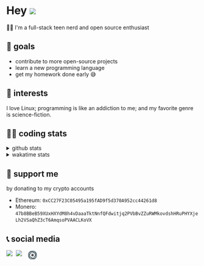 # Hey <img width="35" src="https://raw.githubusercontent.com/aemmadi/aemmadi/master/wave.gif" />
👨‍💻 I'm a full-stack teen nerd and open source enthusiast

## 🥅 goals

* contribute to more open-source projects
* learn a new programming language
* get my homework done early 😅

## 🧐 interests

I love Linux; programming is like an addiction to me; and my favorite genre is science-fiction.

## 👨‍💻 coding stats

<details>
  <summary>github stats</summary>

  <img width="768" src="https://github-profile-trophy.vercel.app/?username=poseidoncoder&no-border=true&theme=nord&no-frame=true" />
  <div style="display: inline-block">
    <img src="https://github-readme-stats.vercel.app/api/top-langs/?username=poseidoncoder&theme=nord&layout=compact&hide_border=true" />
    <img height="165" src="https://github-readme-stats.vercel.app/api?username=poseidoncoder&show_icons=true&theme=nord&hide_border=true" />
  </div>
</details>

<details>
  <summary>wakatime stats</summary>

<!--START_SECTION:waka-->
![Profile Views](http://img.shields.io/badge/Profile%20Views-4-blue)

**🐱 My GitHub Data** 

> 🏆 14 Contributions in the Year 2022
 > 
> 📦 24.4 kB Used in GitHub's Storage 
 > 
> 🚫 Not Opted to Hire
 > 
> 📜 28 Public Repositories 
 > 
> 🔑 4 Private Repositories  
 > 
**I'm an Early 🐤** 

```text
🌞 Morning    36 commits     ████░░░░░░░░░░░░░░░░░░░░░   16.07% 
🌆 Daytime    128 commits    ██████████████░░░░░░░░░░░   57.14% 
🌃 Evening    60 commits     ██████░░░░░░░░░░░░░░░░░░░   26.79% 
🌙 Night      0 commits      ░░░░░░░░░░░░░░░░░░░░░░░░░   0.0%

```
📅 **I'm Most Productive on Tuesday** 

```text
Monday       42 commits     ████░░░░░░░░░░░░░░░░░░░░░   18.75% 
Tuesday      43 commits     ████░░░░░░░░░░░░░░░░░░░░░   19.2% 
Wednesday    39 commits     ████░░░░░░░░░░░░░░░░░░░░░   17.41% 
Thursday     38 commits     ████░░░░░░░░░░░░░░░░░░░░░   16.96% 
Friday       16 commits     █░░░░░░░░░░░░░░░░░░░░░░░░   7.14% 
Saturday     32 commits     ███░░░░░░░░░░░░░░░░░░░░░░   14.29% 
Sunday       14 commits     █░░░░░░░░░░░░░░░░░░░░░░░░   6.25%

```


📊 **This Week I Spent My Time On** 

```text
⌚︎ Time Zone: America/Los_Angeles

💬 Programming Languages: 
JavaScript               17 hrs 43 mins      █████████████████████░░░░   86.98% 
JSON                     1 hr 18 mins        █░░░░░░░░░░░░░░░░░░░░░░░░   6.39% 
Markdown                 37 mins             ░░░░░░░░░░░░░░░░░░░░░░░░░   3.09% 
XML                      17 mins             ░░░░░░░░░░░░░░░░░░░░░░░░░   1.45% 
HTML                     16 mins             ░░░░░░░░░░░░░░░░░░░░░░░░░   1.38%

🔥 Editors: 
VS Code                  20 hrs 22 mins      █████████████████████████   100.0%

🐱‍💻 Projects: 
wordle-app               16 hrs 43 mins      ████████████████████░░░░░   82.08% 
Unknown Project          3 hrs 22 mins       ████░░░░░░░░░░░░░░░░░░░░░   16.56% 
Lesson-03                10 mins             ░░░░░░░░░░░░░░░░░░░░░░░░░   0.82% 
H33-04-third             6 mins              ░░░░░░░░░░░░░░░░░░░░░░░░░   0.53%

💻 Operating System: 
Windows                  20 hrs 22 mins      █████████████████████████   100.0%

```

**I Mostly Code in JavaScript** 

```text
JavaScript               7 repos             ████████░░░░░░░░░░░░░░░░░   33.33% 
HTML                     5 repos             ██████░░░░░░░░░░░░░░░░░░░   23.81% 
Go                       3 repos             ███░░░░░░░░░░░░░░░░░░░░░░   14.29% 
Python                   2 repos             ██░░░░░░░░░░░░░░░░░░░░░░░   9.52% 
TypeScript               2 repos             ██░░░░░░░░░░░░░░░░░░░░░░░   9.52%

```


**Timeline**

![Chart not found](https://raw.githubusercontent.com/PoseidonCoder/PoseidonCoder/main/charts/bar_graph.png) 


 Last Updated on 12/04/2022 18:46:39 UTC
<!--END_SECTION:waka-->
</details>

## 🤝 support me
by donating to my crypto accounts
* Ethereum: `0xCC27F23C05495a195fAD9f5d370A952cc44261d8`
* Monero:   `47b8BBeB59XUxHXYdM8h4vDaaaTktNnfQFdwitjq2PVbBvZZuRWMkovdshHRuPHYXjeLh2VSaQhZ3cT6AmqsoPVAACLKoVX`

## 📞 social media

[<img width=25 align="left" src="https://cdn4.iconfinder.com/data/icons/logos-and-brands/512/91_Discord_logo_logos-512.png"/>](https://discord.bio/p/devposeidon)

[<img width=31 align="left" src="https://i.pinimg.com/originals/19/7b/36/197b365922d1ea3aa1a932ff9bbda4a6.png"/>](https://www.youtube.com/channel/UCb0JVK0TmpYueYTx5Te0fUw)

[<img width=25 align="left" src="assets/images/replit.png"/>](https://repl.it/@PowerCoder) 

<br />
